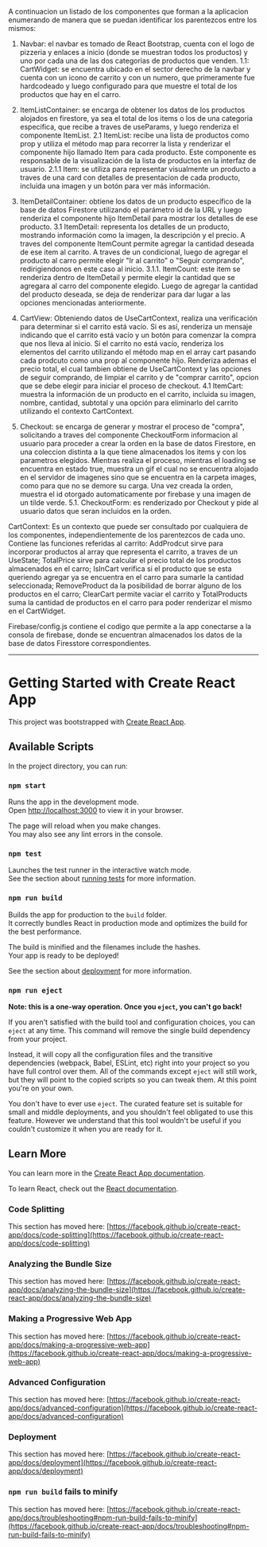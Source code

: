 A continuacion un listado de los componentes que forman a la aplicacion enumerando de manera que se puedan identificar los parentezcos entre los mismos:

1. Navbar: el navbar es tomado de React Bootstrap, cuenta con el logo de pizzeria y enlaces a inicio (donde se muestran todos los productos) y uno por cada una de las dos categorias de productos que venden.
  1.1: CartWidget: se encuentra ubicado en el sector derecho de la navbar y cuenta con un icono de carrito y con un numero, que primeramente fue hardcodeado y luego configurado para que muestre el total de los productos que hay en el carro.

2. ItemListContainer: se encarga de obtener los datos de los productos alojados en firestore, ya sea el total de los items o los de una categoria especifica, que recibe a traves de useParams, y luego renderiza el componente ItemList.
  2.1 ItemList: recibe una lista de productos como prop y utiliza el método map para recorrer la lista y renderizar el componente hijo llamado Item para cada producto. Este componente es responsable de la visualización de la lista de productos en la interfaz de usuario.
    2.1.1 Item: se utiliza para representar visualmente un producto a traves de una card con detalles de presentacion de cada producto, incluida una imagen y un botón para ver más información.

3. ItemDetailContainer: obtiene los datos de un producto específico de la base de datos Firestore utilizando el parámetro id de la URL y luego renderiza el componente hijo ItemDetail para mostrar los detalles de ese producto.
  3.1 ItemDetail: representa los detalles de un producto, mostrando información como la imagen, la descripción y el precio. A traves del componente ItemCount permite agregar la cantidad deseada de ese item al carrito. A traves de un condicional, luego de agregar el producto al carro permite elegir "Ir al carrito" o "Seguir comprando", redirigiendonos en este caso al inicio.
    3.1.1. ItemCount: este item se renderiza dentro de ItemDetail y permite elegir la cantidad que se agregara al carro del componente elegido. Luego de agregar la cantidad del producto deseada, se deja de renderizar para dar lugar a las opciones mencionadas anteriormente.

4. CartView: Obteniendo datos de UseCartContext, realiza una verificación para determinar si el carrito está vacío. Si es así, renderiza un mensaje indicando que el carrito está vacío y un botón para comenzar la compra que nos lleva al inicio. Si el carrito no está vacío, renderiza los elementos del carrito utilizando el método map en el array cart pasando cada prodcuto como una prop al componente hijo.
  Renderiza ademas el precio total, el cual tambien obtiene de UseCartContext y las opciones de seguir comprando, de limpiar el carrito y de "comprar carrito", opcion que se debe elegir para iniciar el proceso de checkout. 
  4.1 ItemCart: muestra la información de un producto en el carrito, incluida su imagen, nombre, cantidad, subtotal y una opción para eliminarlo del carrito utilizando el contexto CartContext.

5. Checkout: se encarga de generar y mostrar el proceso de "compra", solicitando a traves del componente CheckoutForm informacion al usuario para proceder a crear la orden en la base de datos Firestore, en una coleccion distinta a la que tiene almacenados los items y con los parametros elegidos.
   Mientras realiza el proceso, mientras el loading se encuentra en estado true, muestra un gif el cual no se encuentra alojado en el servidor de imagenes sino que se encuentra en la carpeta images, como para que no se demore su carga. Una vez creada la orden, muestra el id otorgado automaticamente por firebase y una imagen de un tilde verde.
   5.1. CheckoutForm: es renderizado por Checkout y pide al usuario datos que seran incluidos en la orden. 

CartContext: Es un contexto que puede ser consultado por cualquiera de los componentes, independientemente de los parentezcos de cada uno. Contiene las funciones referidas al carrito: AddProdcut sirve para incorporar productos al array que representa el carrito, a traves de un UseState; TotalPrice sirve para calcular el precio total de los productos almacenados en el carro; IsInCart verifica si el producto que se esta queriendo agregar ya se encuentra en el carro para sumarle la cantidad seleccionada; RemoveProduct da la posibilidad de borrar alguno de los productos en el carro; ClearCart permite vaciar el carrito y TotalProducts suma la cantidad de productos en el carro para poder renderizar el mismo en el CartWidget.

Firebase/config.js contiene el codigo que permite a la app conectarse a la consola de firebase, donde se encuentran almacenados los datos de la base de datos Firesstore correspondientes.




------------------------------------------------------------------------------------------------------------


# Getting Started with Create React App

This project was bootstrapped with [Create React App](https://github.com/facebook/create-react-app).

## Available Scripts

In the project directory, you can run:

### `npm start`

Runs the app in the development mode.\
Open [http://localhost:3000](http://localhost:3000) to view it in your browser.

The page will reload when you make changes.\
You may also see any lint errors in the console.

### `npm test`

Launches the test runner in the interactive watch mode.\
See the section about [running tests](https://facebook.github.io/create-react-app/docs/running-tests) for more information.

### `npm run build`

Builds the app for production to the `build` folder.\
It correctly bundles React in production mode and optimizes the build for the best performance.

The build is minified and the filenames include the hashes.\
Your app is ready to be deployed!

See the section about [deployment](https://facebook.github.io/create-react-app/docs/deployment) for more information.

### `npm run eject`

**Note: this is a one-way operation. Once you `eject`, you can't go back!**

If you aren't satisfied with the build tool and configuration choices, you can `eject` at any time. This command will remove the single build dependency from your project.

Instead, it will copy all the configuration files and the transitive dependencies (webpack, Babel, ESLint, etc) right into your project so you have full control over them. All of the commands except `eject` will still work, but they will point to the copied scripts so you can tweak them. At this point you're on your own.

You don't have to ever use `eject`. The curated feature set is suitable for small and middle deployments, and you shouldn't feel obligated to use this feature. However we understand that this tool wouldn't be useful if you couldn't customize it when you are ready for it.

## Learn More

You can learn more in the [Create React App documentation](https://facebook.github.io/create-react-app/docs/getting-started).

To learn React, check out the [React documentation](https://reactjs.org/).

### Code Splitting

This section has moved here: [https://facebook.github.io/create-react-app/docs/code-splitting](https://facebook.github.io/create-react-app/docs/code-splitting)

### Analyzing the Bundle Size

This section has moved here: [https://facebook.github.io/create-react-app/docs/analyzing-the-bundle-size](https://facebook.github.io/create-react-app/docs/analyzing-the-bundle-size)

### Making a Progressive Web App

This section has moved here: [https://facebook.github.io/create-react-app/docs/making-a-progressive-web-app](https://facebook.github.io/create-react-app/docs/making-a-progressive-web-app)

### Advanced Configuration

This section has moved here: [https://facebook.github.io/create-react-app/docs/advanced-configuration](https://facebook.github.io/create-react-app/docs/advanced-configuration)

### Deployment

This section has moved here: [https://facebook.github.io/create-react-app/docs/deployment](https://facebook.github.io/create-react-app/docs/deployment)

### `npm run build` fails to minify

This section has moved here: [https://facebook.github.io/create-react-app/docs/troubleshooting#npm-run-build-fails-to-minify](https://facebook.github.io/create-react-app/docs/troubleshooting#npm-run-build-fails-to-minify)
